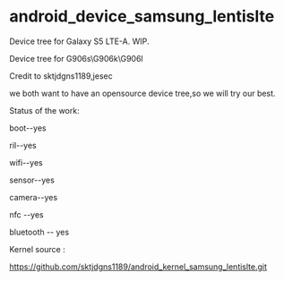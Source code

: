 # android_device_samsung_lentislte
Device tree for Galaxy S5 LTE-A.  WIP.

Device tree for G906s\G906k\G906l

Credit to sktjdgns1189,jesec

we both want to have an opensource device tree,so we will try our best.

Status of the work:

  boot--yes

  ril--yes

  wifi--yes

  sensor--yes
  
  camera--yes

  nfc --yes

  bluetooth -- yes



Kernel source :

https://github.com/sktjdgns1189/android_kernel_samsung_lentislte.git




